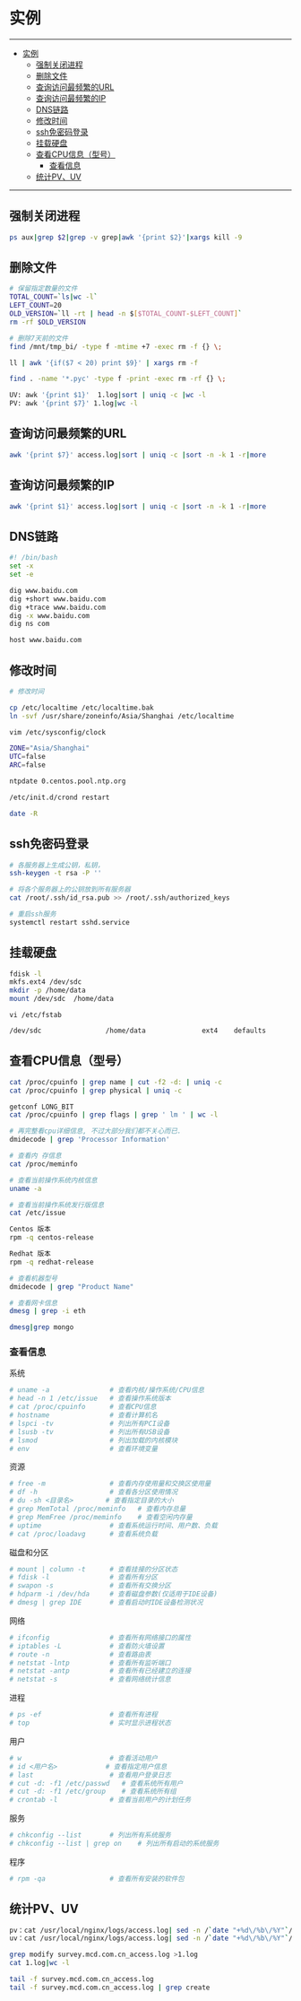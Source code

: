 # 实例

---

- [实例](#实例)
  - [强制关闭进程](#强制关闭进程)
  - [删除文件](#删除文件)
  - [查询访问最频繁的URL](#查询访问最频繁的url)
  - [查询访问最频繁的IP](#查询访问最频繁的ip)
  - [DNS链路](#dns链路)
  - [修改时间](#修改时间)
  - [ssh免密码登录](#ssh免密码登录)
  - [挂载硬盘](#挂载硬盘)
  - [查看CPU信息（型号）](#查看cpu信息型号)
    - [查看信息](#查看信息)
  - [统计PV、UV](#统计pvuv)

---

## 强制关闭进程

``` sh
ps aux|grep $2|grep -v grep|awk '{print $2}'|xargs kill -9
```

## 删除文件

``` sh
# 保留指定数量的文件
TOTAL_COUNT=`ls|wc -l`
LEFT_COUNT=20
OLD_VERSION=`ll -rt | head -n $[$TOTAL_COUNT-$LEFT_COUNT]`
rm -rf $OLD_VERSION

# 删除7天前的文件
find /mnt/tmp_bi/ -type f -mtime +7 -exec rm -f {} \;

ll | awk '{if($7 < 20) print $9}' | xargs rm -f

find . -name '*.pyc' -type f -print -exec rm -rf {} \;

UV: awk '{print $1}'  1.log|sort | uniq -c |wc -l
PV: awk '{print $7}' 1.log|wc -l
```

## 查询访问最频繁的URL

``` sh
awk '{print $7}' access.log|sort | uniq -c |sort -n -k 1 -r|more
```

## 查询访问最频繁的IP

``` sh
awk '{print $1}' access.log|sort | uniq -c |sort -n -k 1 -r|more
```

## DNS链路

``` sh
#! /bin/bash
set -x
set -e

dig www.baidu.com
dig +short www.baidu.com
dig +trace www.baidu.com
dig -x www.baidu.com
dig ns com

host www.baidu.com
```

## 修改时间

``` sh
# 修改时间

cp /etc/localtime /etc/localtime.bak
ln -svf /usr/share/zoneinfo/Asia/Shanghai /etc/localtime

vim /etc/sysconfig/clock

ZONE="Asia/Shanghai"
UTC=false
ARC=false

ntpdate 0.centos.pool.ntp.org

/etc/init.d/crond restart

date -R
```

## ssh免密码登录

``` sh
# 各服务器上生成公钥，私钥，
ssh-keygen -t rsa -P ''

# 将各个服务器上的公钥放到所有服务器
cat /root/.ssh/id_rsa.pub >> /root/.ssh/authorized_keys

# 重启ssh服务
systemctl restart sshd.service
```

## 挂载硬盘

``` sh
fdisk -l
mkfs.ext4 /dev/sdc
mkdir -p /home/data
mount /dev/sdc  /home/data
```

`vi /etc/fstab`

``` sh
/dev/sdc                /home/data              ext4    defaults        0 0
```

## 查看CPU信息（型号）

``` sh
cat /proc/cpuinfo | grep name | cut -f2 -d: | uniq -c
cat /proc/cpuinfo | grep physical | uniq -c

getconf LONG_BIT
cat /proc/cpuinfo | grep flags | grep ' lm ' | wc -l

# 再完整看cpu详细信息, 不过大部分我们都不关心而已.
dmidecode | grep 'Processor Information'

# 查看内 存信息
cat /proc/meminfo

# 查看当前操作系统内核信息
uname -a

# 查看当前操作系统发行版信息
cat /etc/issue

Centos 版本
rpm -q centos-release

Redhat 版本
rpm -q redhat-release

# 查看机器型号
dmidecode | grep "Product Name"  

# 查看网卡信息
dmesg | grep -i eth

dmesg|grep mongo
```

### 查看信息

系统

``` sh
# uname -a               # 查看内核/操作系统/CPU信息
# head -n 1 /etc/issue   # 查看操作系统版本
# cat /proc/cpuinfo      # 查看CPU信息
# hostname               # 查看计算机名
# lspci -tv              # 列出所有PCI设备
# lsusb -tv              # 列出所有USB设备
# lsmod                  # 列出加载的内核模块
# env                    # 查看环境变量
```

资源

``` sh
# free -m                # 查看内存使用量和交换区使用量
# df -h                  # 查看各分区使用情况
# du -sh <目录名>        # 查看指定目录的大小
# grep MemTotal /proc/meminfo   # 查看内存总量
# grep MemFree /proc/meminfo    # 查看空闲内存量
# uptime                 # 查看系统运行时间、用户数、负载
# cat /proc/loadavg      # 查看系统负载
```

磁盘和分区

``` sh
# mount | column -t      # 查看挂接的分区状态
# fdisk -l               # 查看所有分区
# swapon -s              # 查看所有交换分区
# hdparm -i /dev/hda     # 查看磁盘参数(仅适用于IDE设备)
# dmesg | grep IDE       # 查看启动时IDE设备检测状况
```

网络

``` sh
# ifconfig               # 查看所有网络接口的属性
# iptables -L            # 查看防火墙设置
# route -n               # 查看路由表
# netstat -lntp          # 查看所有监听端口
# netstat -antp          # 查看所有已经建立的连接
# netstat -s             # 查看网络统计信息
```

进程

``` sh
# ps -ef                 # 查看所有进程
# top                    # 实时显示进程状态
```

用户

``` sh
# w                      # 查看活动用户
# id <用户名>            # 查看指定用户信息
# last                   # 查看用户登录日志
# cut -d: -f1 /etc/passwd   # 查看系统所有用户
# cut -d: -f1 /etc/group    # 查看系统所有组
# crontab -l             # 查看当前用户的计划任务
```

服务

``` sh
# chkconfig --list       # 列出所有系统服务
# chkconfig --list | grep on    # 列出所有启动的系统服务
```

程序

``` sh
# rpm -qa                # 查看所有安装的软件包
```

## 统计PV、UV

``` sh
pv：cat /usr/local/nginx/logs/access.log| sed -n /`date "+%d\/%b\/%Y"`/p |awk '{print $7}' |sort|wc -l
uv：cat /usr/local/nginx/logs/access.log| sed -n /`date "+%d\/%b\/%Y"`/p |awk '{print $1}' |sort|uniq -c |wc -l

grep modify survey.mcd.com.cn_access.log >1.log
cat 1.log|wc -l

tail -f survey.mcd.com.cn_access.log
tail -f survey.mcd.com.cn_access.log | grep create
```
